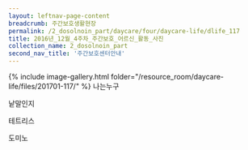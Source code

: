```yaml
--- 
layout: leftnav-page-content 
breadcrumb: 주간보호생활현장 
permalink: /2_dosolnoin_part/daycare/four/daycare-life/dlife_117
title: 2016년_12월_4주차_주간보호_어르신_활동_사진
collection_name: 2_dosolnoin_part
second_nav_title: '주간보호센터안내' 
---
```

{% include image-gallery.html folder="/resource_room/daycare-life/files/201701-117/" %}
나는누구

낱말인지

테트리스

도미노